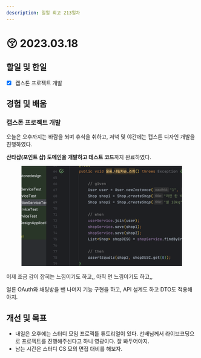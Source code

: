 ```yaml
---
description: 일일 회고 213일차
---
```


# 😚 2023.03.18

## 할일 및 한일&#x20;

* [x] 캡스톤 프로젝트 개발&#x20;

## 경험 및 배움&#x20;

### 캡스톤 프로젝트 개발&#x20;

오늘은 오후까지는 바람을 쐬며 휴식을 취하고, 저녁 및 야간에는 캡스톤 디자인 개발을 진행하였다.

**산타샵(포인트 샵) 도메인을 개발하고 테스트 코드**까지 완료하였다.

<figure><img src="../.gitbook/assets/image (12).png" alt=""><figcaption></figcaption></figure>

이제 조금 감이 잡히는 느낌이기도 하고,, 아직 먼 느낌이기도 하고,,

얼른 OAuth와 채팅방을 뺀 나머지 기능 구현을 하고, API 설계도 하고 DTO도 적용해야지.

## 개선 및 목표&#x20;

* 내일은 오후에는 스터디 모임 프로젝틑 튜토리얼이 있다. 선배님께서 라이브코딩으로 프로젝트를 진행해주신다고 하니 영광이다. 잘 봐두어야지.&#x20;
* 남는 시간은 스터디 CS 모의 면접 대비를 해보자.&#x20;
